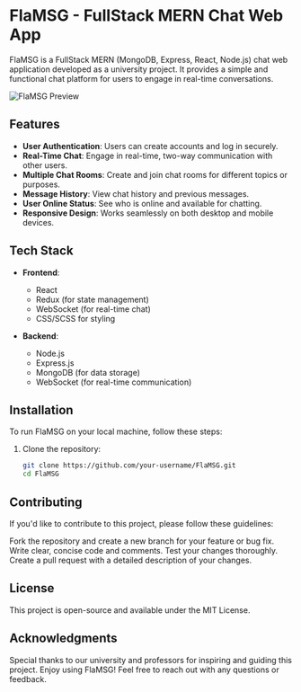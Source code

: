 # FlaMSG - FullStack MERN Chat Web App

FlaMSG is a FullStack MERN (MongoDB, Express, React, Node.js) chat web application developed as a university project. It provides a simple and functional chat platform for users to engage in real-time conversations.

![FlaMSG Preview](https://flamsg.onrender.com/assets/icon-c4464b3a.png)

## Features

- **User Authentication**: Users can create accounts and log in securely.
- **Real-Time Chat**: Engage in real-time, two-way communication with other users.
- **Multiple Chat Rooms**: Create and join chat rooms for different topics or purposes.
- **Message History**: View chat history and previous messages.
- **User Online Status**: See who is online and available for chatting.
- **Responsive Design**: Works seamlessly on both desktop and mobile devices.

## Tech Stack

- **Frontend**:
  - React
  - Redux (for state management)
  - WebSocket (for real-time chat)
  - CSS/SCSS for styling

- **Backend**:
  - Node.js
  - Express.js
  - MongoDB (for data storage)
  - WebSocket (for real-time communication)
  
## Installation

To run FlaMSG on your local machine, follow these steps:

1. Clone the repository:

   ```bash
   git clone https://github.com/your-username/FlaMSG.git
   cd FlaMSG

## Contributing
If you'd like to contribute to this project, please follow these guidelines:

Fork the repository and create a new branch for your feature or bug fix.
Write clear, concise code and comments.
Test your changes thoroughly.
Create a pull request with a detailed description of your changes.

## License
This project is open-source and available under the MIT License.

## Acknowledgments
Special thanks to our university and professors for inspiring and guiding this project.
Enjoy using FlaMSG! Feel free to reach out with any questions or feedback.

